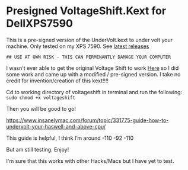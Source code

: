 # Presigned VoltageShift.Kext for DellXPS7590
This is a pre-signed version of the UnderVolt.kext to under volt your machine. Only tested on my XPS 7590. See [latest releases](https://github.com/stakeout55/presigned_VoltageShift_Kext_DellXPS7590/releases/latest)

`## USE AT OWN RISK - THIS CAN PERMENANTLY DAMAGE YOUR COMPUTER`

I wasn't ever able to get the original Voltage Shift to work [Here](https://github.com/sicreative/VoltageShift) so I did some work and came up with a modified / pre-signed version. I take no credit for invention/creation of this kext!!!!

Cd to working directory of voltageshift in terminal and run the following:
`sudo chmod +x voltageshift`

Then you will be good to go!

https://www.insanelymac.com/forum/topic/331775-guide-how-to-undervolt-your-haswell-and-above-cpu/

This guide is helpful, I think I’m around -110 -92 -110

But am still testing. Enjoy!

I'm sure that this works with other Hacks/Macs but I have yet to test.
